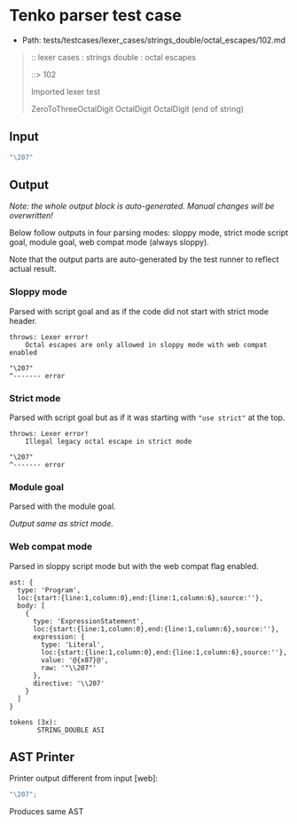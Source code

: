 # Tenko parser test case

- Path: tests/testcases/lexer_cases/strings_double/octal_escapes/102.md

> :: lexer cases : strings double : octal escapes
>
> ::> 102
>
> Imported lexer test
>
> ZeroToThreeOctalDigit OctalDigit OctalDigit (end of string)

## Input

`````js
"\207"
`````

## Output

_Note: the whole output block is auto-generated. Manual changes will be overwritten!_

Below follow outputs in four parsing modes: sloppy mode, strict mode script goal, module goal, web compat mode (always sloppy).

Note that the output parts are auto-generated by the test runner to reflect actual result.

### Sloppy mode

Parsed with script goal and as if the code did not start with strict mode header.

`````
throws: Lexer error!
    Octal escapes are only allowed in sloppy mode with web compat enabled

"\207"
^------- error
`````

### Strict mode

Parsed with script goal but as if it was starting with `"use strict"` at the top.

`````
throws: Lexer error!
    Illegal legacy octal escape in strict mode

"\207"
^------- error
`````


### Module goal

Parsed with the module goal.

_Output same as strict mode._

### Web compat mode

Parsed in sloppy script mode but with the web compat flag enabled.

`````
ast: {
  type: 'Program',
  loc:{start:{line:1,column:0},end:{line:1,column:6},source:''},
  body: [
    {
      type: 'ExpressionStatement',
      loc:{start:{line:1,column:0},end:{line:1,column:6},source:''},
      expression: {
        type: 'Literal',
        loc:{start:{line:1,column:0},end:{line:1,column:6},source:''},
        value: '@{x87}@',
        raw: '"\\207"'
      },
      directive: '\\207'
    }
  ]
}

tokens (3x):
       STRING_DOUBLE ASI
`````


## AST Printer

Printer output different from input [web]:

````js
"\207";
````

Produces same AST
